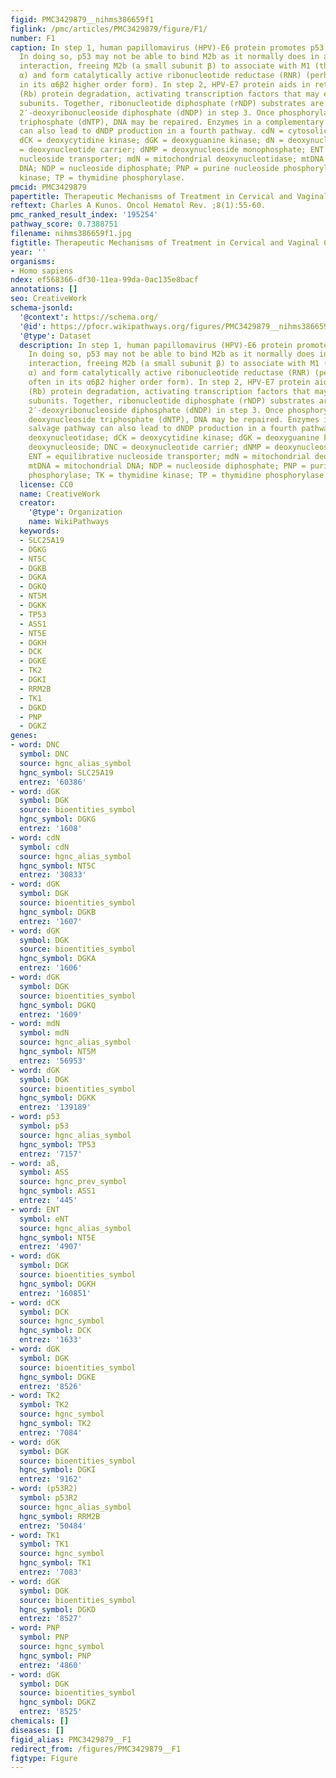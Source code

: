 ```yaml
---
figid: PMC3429879__nihms386659f1
figlink: /pmc/articles/PMC3429879/figure/F1/
number: F1
caption: In step 1, human papillomavirus (HPV)-E6 protein promotes p53 degradation.
  In doing so, p53 may not be able to bind M2b as it normally does in a protein–protein
  interaction, freeing M2b (a small subunit β) to associate with M1 (the large subunit
  α) and form catalytically active ribonucleotide reductase (RNR) (perhaps most often
  in its α6β2 higher order form). In step 2, HPV-E7 protein aids in retinoblastoma
  (Rb) protein degradation, activating transcription factors that may elevate RNR
  subunits. Together, ribonucleotide diphosphate (rNDP) substrates are reduced to
  2′-deoxyribonucleoside diphosphate (dNDP) in step 3. Once phosphorylated to a deoxynucleoside
  triphosphate (dNTP), DNA may be repaired. Enzymes in a complementary salvage pathway
  can also lead to dNDP production in a fourth pathway. cdN = cytosolic deoxynucleotidase;
  dCK = deoxycytidine kinase; dGK = deoxyguanine kinase; dN = deoxynucleoside; DNC
  = deoxynucleotide carrier; dNMP = deoxynucleoside monophosphate; ENT = equilibrative
  nucleoside transporter; mdN = mitochondrial deoxynucleotidase; mtDNA = mitochondrial
  DNA; NDP = nucleoside diphosphate; PNP = purine nucleoside phosphorylase; TK = thymidine
  kinase; TP = thymidine phosphorylase.
pmcid: PMC3429879
papertitle: Therapeutic Mechanisms of Treatment in Cervical and Vaginal Cancer.
reftext: Charles A Kunos. Oncol Hematol Rev. ;8(1):55-60.
pmc_ranked_result_index: '195254'
pathway_score: 0.7388751
filename: nihms386659f1.jpg
figtitle: Therapeutic Mechanisms of Treatment in Cervical and Vaginal Cancer
year: ''
organisms:
- Homo sapiens
ndex: ef568366-df30-11ea-99da-0ac135e8bacf
annotations: []
seo: CreativeWork
schema-jsonld:
  '@context': https://schema.org/
  '@id': https://pfocr.wikipathways.org/figures/PMC3429879__nihms386659f1.html
  '@type': Dataset
  description: In step 1, human papillomavirus (HPV)-E6 protein promotes p53 degradation.
    In doing so, p53 may not be able to bind M2b as it normally does in a protein–protein
    interaction, freeing M2b (a small subunit β) to associate with M1 (the large subunit
    α) and form catalytically active ribonucleotide reductase (RNR) (perhaps most
    often in its α6β2 higher order form). In step 2, HPV-E7 protein aids in retinoblastoma
    (Rb) protein degradation, activating transcription factors that may elevate RNR
    subunits. Together, ribonucleotide diphosphate (rNDP) substrates are reduced to
    2′-deoxyribonucleoside diphosphate (dNDP) in step 3. Once phosphorylated to a
    deoxynucleoside triphosphate (dNTP), DNA may be repaired. Enzymes in a complementary
    salvage pathway can also lead to dNDP production in a fourth pathway. cdN = cytosolic
    deoxynucleotidase; dCK = deoxycytidine kinase; dGK = deoxyguanine kinase; dN =
    deoxynucleoside; DNC = deoxynucleotide carrier; dNMP = deoxynucleoside monophosphate;
    ENT = equilibrative nucleoside transporter; mdN = mitochondrial deoxynucleotidase;
    mtDNA = mitochondrial DNA; NDP = nucleoside diphosphate; PNP = purine nucleoside
    phosphorylase; TK = thymidine kinase; TP = thymidine phosphorylase.
  license: CC0
  name: CreativeWork
  creator:
    '@type': Organization
    name: WikiPathways
  keywords:
  - SLC25A19
  - DGKG
  - NT5C
  - DGKB
  - DGKA
  - DGKQ
  - NT5M
  - DGKK
  - TP53
  - ASS1
  - NT5E
  - DGKH
  - DCK
  - DGKE
  - TK2
  - DGKI
  - RRM2B
  - TK1
  - DGKD
  - PNP
  - DGKZ
genes:
- word: DNC
  symbol: DNC
  source: hgnc_alias_symbol
  hgnc_symbol: SLC25A19
  entrez: '60386'
- word: dGK
  symbol: DGK
  source: bioentities_symbol
  hgnc_symbol: DGKG
  entrez: '1608'
- word: cdN
  symbol: cdN
  source: hgnc_alias_symbol
  hgnc_symbol: NT5C
  entrez: '30833'
- word: dGK
  symbol: DGK
  source: bioentities_symbol
  hgnc_symbol: DGKB
  entrez: '1607'
- word: dGK
  symbol: DGK
  source: bioentities_symbol
  hgnc_symbol: DGKA
  entrez: '1606'
- word: dGK
  symbol: DGK
  source: bioentities_symbol
  hgnc_symbol: DGKQ
  entrez: '1609'
- word: mdN
  symbol: mdN
  source: hgnc_alias_symbol
  hgnc_symbol: NT5M
  entrez: '56953'
- word: dGK
  symbol: DGK
  source: bioentities_symbol
  hgnc_symbol: DGKK
  entrez: '139189'
- word: p53
  symbol: p53
  source: hgnc_alias_symbol
  hgnc_symbol: TP53
  entrez: '7157'
- word: aß,
  symbol: ASS
  source: hgnc_prev_symbol
  hgnc_symbol: ASS1
  entrez: '445'
- word: ENT
  symbol: eNT
  source: hgnc_alias_symbol
  hgnc_symbol: NT5E
  entrez: '4907'
- word: dGK
  symbol: DGK
  source: bioentities_symbol
  hgnc_symbol: DGKH
  entrez: '160851'
- word: dCK
  symbol: DCK
  source: hgnc_symbol
  hgnc_symbol: DCK
  entrez: '1633'
- word: dGK
  symbol: DGK
  source: bioentities_symbol
  hgnc_symbol: DGKE
  entrez: '8526'
- word: TK2
  symbol: TK2
  source: hgnc_symbol
  hgnc_symbol: TK2
  entrez: '7084'
- word: dGK
  symbol: DGK
  source: bioentities_symbol
  hgnc_symbol: DGKI
  entrez: '9162'
- word: (p53R2)
  symbol: p53R2
  source: hgnc_alias_symbol
  hgnc_symbol: RRM2B
  entrez: '50484'
- word: TK1
  symbol: TK1
  source: hgnc_symbol
  hgnc_symbol: TK1
  entrez: '7083'
- word: dGK
  symbol: DGK
  source: bioentities_symbol
  hgnc_symbol: DGKD
  entrez: '8527'
- word: PNP
  symbol: PNP
  source: hgnc_symbol
  hgnc_symbol: PNP
  entrez: '4860'
- word: dGK
  symbol: DGK
  source: bioentities_symbol
  hgnc_symbol: DGKZ
  entrez: '8525'
chemicals: []
diseases: []
figid_alias: PMC3429879__F1
redirect_from: /figures/PMC3429879__F1
figtype: Figure
---
```

